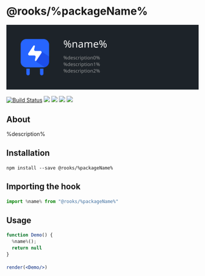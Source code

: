 # @rooks/%packageName%

![img](./title-card.svg)

[![Build Status](https://travis-ci.org/imbhargav5/rooks.svg?branch=master)](https://travis-ci.org/imbhargav5/rooks) ![](https://img.shields.io/npm/v/@rooks/%packageName%/latest.svg) ![](https://img.shields.io/npm/l/@rooks/%packageName%.svg) ![](https://img.shields.io/bundlephobia/min/@rooks/%packageName%.svg) ![](https://img.shields.io/david/imbhargav5/rooks.svg?path=packages%2F%directoryName%)



## About
%description%


[//]: # (Main)

## Installation

```
npm install --save @rooks/%packageName%
```

## Importing the hook

```javascript
import %name% from "@rooks/%packageName%"
```

## Usage

```jsx
function Demo() {
  %name%();
  return null
}

render(<Demo/>)
```
